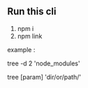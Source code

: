 ## Run this cli
1) npm i 
2) npm link

example : 

   tree -d 2 'node_modules'
 
   tree [param] <number> 'dir/or/path/'
   
